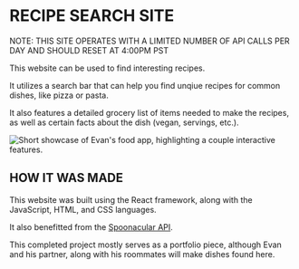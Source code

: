 RECIPE SEARCH SITE
==================

<p>NOTE: THIS SITE OPERATES WITH A LIMITED NUMBER OF API CALLS PER DAY AND SHOULD RESET AT 4:00PM PST</p>

<p>This website can be used to find interesting recipes.</p>

<p>It utilizes a search bar that can help you find unqiue recipes for common dishes, like pizza or pasta.</p>

<p>It also features a detailed grocery list of items needed to make the recipes, as well as certain facts about the dish (vegan, servings, etc.).</p>

![Short showcase of Evan's food app, highlighting a couple interactive features.](./foodapp-showcase.gif)

<h2>HOW IT WAS MADE</h2>
<p>This website was built using the React framework, along with the JavaScript, HTML, and CSS languages. </p>

<p>It also benefitted from the <a href="https://spoonacular.com/food-api">Spoonacular API</a>.</p>

<p>This completed project mostly serves as a portfolio piece, although Evan and his partner, along with his roommates will make dishes found here.</p>
